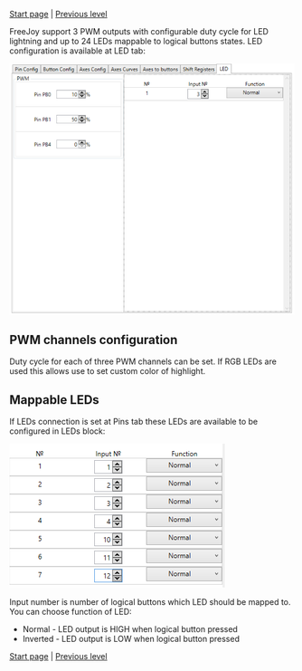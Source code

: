 

[Start page](../README.md) | [Previous level](../README.md)

FreeJoy support 3 PWM outputs with configurable duty cycle for LED lightning and up to 24 LEDs mappable to logical buttons states. LED configuration is available at LED tab:

![](../images/led_tab.png)

## PWM channels configuration

Duty cycle for each of three PWM channels can be set. If RGB LEDs are used this allows use to set custom color of highlight.

## Mappable LEDs

If LEDs connection is set at Pins tab these LEDs are available to be configured in LEDs block:

![](../images/led_configuration.png)

Input number is number of logical buttons which LED should be mapped to. You can choose function of LED:

* Normal - LED output is HIGH when logical button pressed
* Inverted - LED output is LOW when logical button pressed



[Start page](../README.md) | [Previous level](../README.md)

